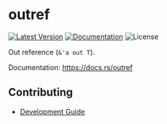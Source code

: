 # outref

[![Latest Version]][crates.io]
[![Documentation]][docs.rs] 
![License]

Out reference (`&'a out T`).

[crates.io]: https://crates.io/crates/outref
[Latest Version]: https://img.shields.io/crates/v/outref.svg
[Documentation]: https://docs.rs/outref/badge.svg
[docs.rs]: https://docs.rs/outref
[License]: https://img.shields.io/crates/l/outref.svg

Documentation: <https://docs.rs/outref>

## Contributing

+ [Development Guide](./CONTRIBUTING.md)
